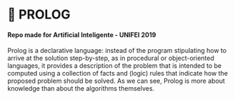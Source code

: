 # :green_book: PROLOG

#### Repo made for Artificial Inteligente - UNIFEI 2019

Prolog is a declarative language: instead of the program stipulating how to arrive at the solution step-by-step, as in procedural or object-oriented languages, it provides a description of the problem that is intended to be computed using a collection of facts and (logic) rules that indicate how the proposed problem should be solved. As we can see, Prolog is more about knowledge than about the algorithms themselves.
